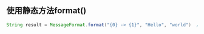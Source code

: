 ## 使用静态方法format()
```java
String result = MessageFormat.format("{0} -> {1}", "Hello", "world")  // Hello -> world
```
